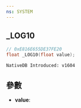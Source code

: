 ```yaml
---
ns: SYSTEM
---
```

## _LOG10

```c
// 0xE816E655DE37FE20
float _LOG10(float value);
```

```
NativeDB Introduced: v1604
```

## 參數
* **value**:
